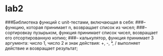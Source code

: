# lab2
###Библиотека функций с unit-тестами, включающая в себя: 
###– функцию, которая принимает n, возвращает список из чисел;
###– сортировкау пузырьком, функция принимает список чисел, возвращает его отсортированную копию;
###– калькулятор, функция принимает 3 аргумента: число 1, число 2 и знак действия: +, -, *, / выполняет действие и возвращает результат;
